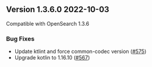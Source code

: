 ## Version 1.3.6.0 2022-10-03
Compatible with OpenSearch 1.3.6

### Bug Fixes
* Update ktlint and force common-codec version ([#575](https://github.com/opensearch-project/alerting/pull/575))
* Upgrade kotlin to 1.16.10 ([#567](https://github.com/opensearch-project/alerting/pull/567))